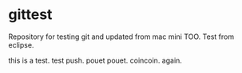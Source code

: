 # gittest
Repository for testing git and updated from mac mini TOO.
Test from eclipse.

this is a test.
test push.
pouet pouet.
coincoin.
again.